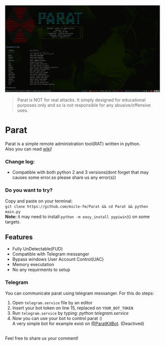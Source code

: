![cli screenshot](docs/screenshot.png)

> Parat is NOT for real attacks. It simply designed for educational purposes only and so is not responsible for any abusive/offensive uses.

# Parat
Parat is a simple remote administration tool(RAT) written in python.
<br />Also you can read [wiki](https://github.com/micle-fm/Parat/wiki)!

### Change log:
* Compatible with both python 2 and 3 versions(dont forget that may causes some error.so please share us any error(s))

### Do you want to try?
Copy and paste on your terminal:<br />
`git clone https://github.com/micle-fm/Parat && cd Parat && python main.py`<br />
**Note:** it may need to install `python -m easy_install pypiwin32` on some targets.
<br />
## Features
* Fully UnDetectable(FUD)
* Compatible with Telegram messanger
* Bypass windows User Account Control(UAC)
* Memory executation
* No any requirments to setup

### Telegram
You can communicate parat using telegram messanger. For this do steps:
1. Open `telegram.service` file by an editor
1. Insert your bot token on line 15, replaced on `YOUR_BOT_TOKEN`
1. Run `telegram.service` by typing: *python telegram.service*
1. Now you can use your bot to control parat :)
<br /> A very simple bot for example exist on [@ParatKitBot](https://t.me/ParatKitBot). (Deactived)

<br /> Feel free to share us your comment!
